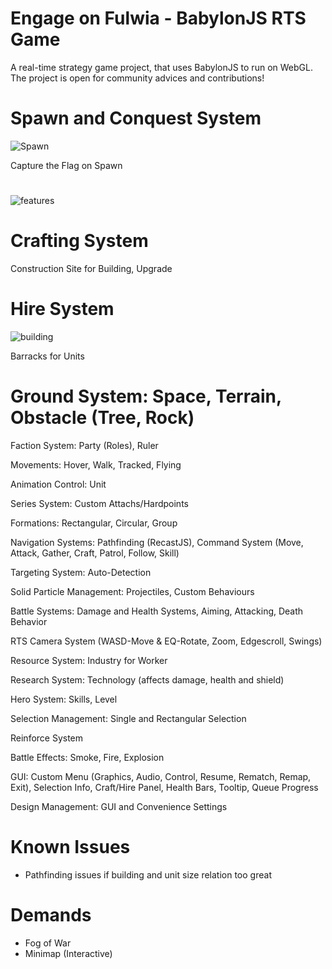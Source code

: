 # Engage on Fulwia - BabylonJS RTS Game

A real-time strategy game project, that uses BabylonJS to run on WebGL. The project is open for community advices and contributions!

# Spawn and Conquest System

![Spawn](https://user-images.githubusercontent.com/106460589/218605803-a097f630-f564-4174-a60d-c663aa4078af.png)

Capture the Flag on Spawn

# 

![features](https://user-images.githubusercontent.com/106460589/218599005-1b51c07a-1209-4385-aca0-2d0a41e8e8d4.png)

# Crafting System

Construction Site for Building, Upgrade

# Hire System

![building](https://user-images.githubusercontent.com/106460589/218599026-4ee2d887-8480-4fba-b314-123437bcaff4.png)

Barracks for Units

# Ground System: Space, Terrain, Obstacle (Tree, Rock)

Faction System: Party (Roles), Ruler

Movements: Hover, Walk, Tracked, Flying

Animation Control: Unit

Series System: Custom Attachs/Hardpoints

Formations: Rectangular, Circular, Group

Navigation Systems: Pathfinding (RecastJS), Command System (Move, Attack, Gather, Craft, Patrol, Follow, Skill)

Targeting System: Auto-Detection

Solid Particle Management: Projectiles, Custom Behaviours

Battle Systems: Damage and Health Systems, Aiming, Attacking, Death Behavior

RTS Camera System (WASD-Move & EQ-Rotate, Zoom, Edgescroll, Swings)

Resource System: Industry for Worker

Research System: Technology (affects damage, health and shield)

Hero System: Skills, Level

Selection Management: Single and Rectangular Selection

Reinforce System

Battle Effects: Smoke, Fire, Explosion

GUI: Custom Menu (Graphics, Audio, Control, Resume, Rematch, Remap, Exit), Selection Info, Craft/Hire Panel, Health Bars, Tooltip, Queue Progress

Design Management: GUI and Convenience Settings

# Known Issues

- Pathfinding issues if building and unit size relation too great

# Demands

- Fog of War
- Minimap (Interactive)
